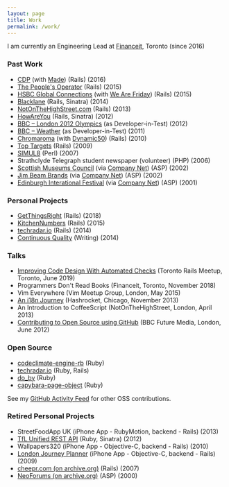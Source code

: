 ```yaml
---
layout: page
title: Work
permalink: /work/
---
```


I am currently an Engineering Lead at [Financeit], Toronto (since 2016)

### Past Work

* [CDP] (with [Made]) (Rails) (2016)
* [The People's Operator] (Rails) (2015)
* [HSBC Global Connections] (with [We Are Friday]) (Rails) (2015)
* [Blacklane] (Rails, Sinatra) (2014)
* [NotOnTheHighStreet.com] (Rails) (2013)
* [HowAreYou] (Rails, Sinatra) (2012)
* [BBC – London 2012 Olympics] (as Developer-in-Test) (2012)
* [BBC – Weather] (as Developer-in-Test) (2011)
* [Chromaroma] (with [Dynamic50]) (Rails) (2010)
* [Top Targets] (Rails) (2009)
* [SIMUL8] (Perl) (2007)
* Strathclyde Telegraph student newspaper (volunteer) (PHP) (2006)
* [Scottish Museums Council] (via [Company Net](http://www.company-net.com)) (ASP) (2002)
* [Jim Beam Brands](http://www.beamsuntory.com) (via [Company Net](http://www.company-net.com)) (ASP) (2002)
* [Edinburgh Interational Festival](http://www.eif.co.uk) (via [Company Net](http://www.company-net.com)) (ASP) (2001)

### Personal Projects

* [GetThingsRight] (Rails) (2018)
* [KitchenNumbers] (Rails) (2015)
* [techradar.io] (Rails) (2014)
* [Continuous Quality] (Writing) (2014)

### Talks

* [Improving Code Design With Automated Checks](https://www.slideshare.net/AndyWaite/improving-code-design-with-automated-checks) (Toronto Rails Meetup, Toronto, June 2019)
* Programmers Don't Read Books (Financeit, Toronto, November 2018)
* Vim Everywhere (Vim Meetup Group, London, May 2015)
* [An i18n Journey](http://www.slideshare.net/andyw8/an-i18njourney) (Hashrocket, Chicago, November 2013)
* An Introduction to CoffeeScript (NotOnTheHighStreet, London, April 2013)
* [Contributing to Open Source using GitHub](http://www.slideshare.net/andyw8/contributing-to-open-source-via-github) (BBC Future Media, London, June 2012)

### Open Source

* [codeclimate-engine-rb](https://github.com/andyw8/codeclimate-engine-rb) (Ruby)
* [techradar.io](https://github.com/andyw8/techradar) (Ruby, Rails)
* [do_by](https://github.com/andyw8/do_by) (Ruby)
* [capybara-page-object](https://github.com/andyw8/capybara-page-object) (Ruby)

See my [GitHub Activity Feed](https://github.com/andyw8?tab=activity) for other OSS contributions.

### Retired Personal Projects

* StreetFoodApp UK (iPhone App - RubyMotion, backend - Rails) (2013)
* [TfL Unified REST API] (Ruby, Sinatra) (2012)
* Wallpapers320 (iPhone App - Objective-C, backend - Rails) (2010)
* [London Journey Planner] (iPhone App - Objective-C, backend - Rails) (2009)
* [cheepr.com (on archive.org)] (Rails) (2007)
* [NeoForums (on archive.org)] (ASP) (2000)

[Financeit]: https://www.financeit.ca
[Dynamic50]: https://github.com/dynamic50
[We Are Friday]: http://wearefriday.com
[CDP]: http://cdp.net
[The People's Operator]: http://www.tpo.com
[Continuous Quality]: http://continuous-quality.herokuapp.com
[GetThingsRight]: https://www.getthingsright.app/
[techradar.io]: http://techradar.io/
[HowAreYou]: https://web.archive.org/web/20141220050254/https://en-gb.howareyou.com/
[KitchenNumbers]: http://numbers.kitchen
[HSBC Global Connections]: https://globalconnections.hsbc.com/
[Blacklane]: https://www.blacklane.com/
[BBC – London 2012 Olympics]: http://www.bbc.co.uk/sport/0/olympics/2012/
[BBC – Weather]: http://www.bbc.co.uk/weather/
[NotOnTheHighStreet.com]: https://www.notonthehighstreet.com/
[Chromaroma]: https://www.chromaroma.com/
[cheepr.com (on archive.org)]: https://web.archive.org/web/20071124083541/http://www.cheepr.com/
[London Journey Planner]: https://iphonelondonjourneyplanner.wordpress.com
[TfL Unified REST API]: http://tfl-api.herokuapp.com
[Scottish Museums Council]: https://web.archive.org/web/20021124210410/http://www.scottishmuseums.org.uk/
[Top Targets]: https://www.tes.co.uk/article.aspx?storycode=2382886
[SIMUL8]: http://www.simul8.com
[NeoForums (on archive.org)]: https://web.archive.org/web/20010428030011/http://www.neoforums.org/neoforums/
[Made]: https://www.madetech.com
